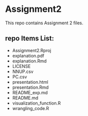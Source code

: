 # Assignment2
  This repo contains Assignment 2 files.
  
## repo Items List:
  - Assignment2.Rproj
  - explanation.pdf
  - explanation.Rmd
  - LICENSE
  - NNUP.csv
  - PC.csv
  - presentation.html
  - presentation.Rmd
  - README_exp.md
  - README.md
  - visualization_function.R
  - wrangling_code.R
